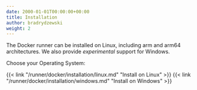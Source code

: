 ```yaml
---
date: 2000-01-01T00:00:00+00:00
title: Installation
author: bradrydzewski
weight: 2
---
```


The Docker runner can be installed on Linux, including arm and arm64 architectures. We also provide _experimental_ support for Windows.

Choose your Operating System:

{{< link "/runner/docker/installation/linux.md" "Install on Linux" >}}
{{< link "/runner/docker/installation/windows.md" "Install on Windows" >}}
